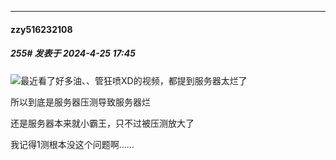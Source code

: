﻿
*****

####  zzy516232108  
##### 255#       发表于 2024-4-25 17:45

<img src="https://static.saraba1st.com/image/smiley/face2017/037.png" referrerpolicy="no-referrer">最近看了好多油、、管狂喷XD的视频，都提到服务器太烂了

所以到底是服务器压测导致服务器烂

还是服务器本来就小霸王，只不过被压测放大了

我记得1测根本没这个问题啊……

